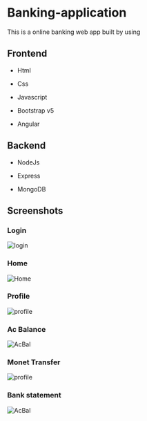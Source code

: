 
# Banking-application

This is a online banking web app built by using 





## Frontend

- Html

- Css
- Javascript
- Bootstrap v5
- Angular
## Backend

- NodeJs

- Express
- MongoDB



## Screenshots

### Login

![login](https://i.postimg.cc/j5yB8yyH/Screenshot-from-2023-11-02-09-48-06.png)
### Home

![Home](https://i.postimg.cc/SNPVMJMk/Screenshot-from-2023-11-02-09-53-54.png)
### Profile

![profile](https://i.postimg.cc/9FwZs1DH/Screenshot-from-2023-11-02-09-54-06.png)
### Ac Balance

![AcBal](https://i.postimg.cc/DfHxMx21/Screenshot-from-2023-11-02-09-54-13.png)

### Monet Transfer
![profile](https://i.postimg.cc/Hk24dzCZ/Screenshot-from-2023-11-02-09-54-21.png)
### Bank statement

![AcBal](https://i.postimg.cc/sDP54m1j/Screenshot-from-2023-11-02-10-01-09.png)

